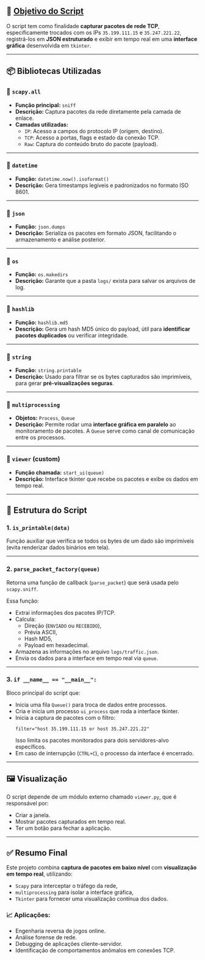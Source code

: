 
## 🧠 [**Objetivo do Script**](https://github.com/FranciscoWallison/Estudos---motorSO/blob/main/ferramentas/python/rede/script.py)

O script tem como finalidade **capturar pacotes de rede TCP**, especificamente trocados com os IPs `35.199.111.15` e `35.247.221.22`, registrá-los em **JSON estruturado** e exibir em tempo real em uma **interface gráfica** desenvolvida em `tkinter`.

---

## 📦 **Bibliotecas Utilizadas**

### 🔹 `scapy.all`
- **Função principal:** `sniff`
- **Descrição:** Captura pacotes da rede diretamente pela camada de enlace.
- **Camadas utilizadas:**
  - `IP`: Acesso a campos do protocolo IP (origem, destino).
  - `TCP`: Acesso a portas, flags e estado da conexão TCP.
  - `Raw`: Captura do conteúdo bruto do pacote (payload).

---

### 🔹 `datetime`
- **Função:** `datetime.now().isoformat()`
- **Descrição:** Gera timestamps legíveis e padronizados no formato ISO 8601.

---

### 🔹 `json`
- **Função:** `json.dumps`
- **Descrição:** Serializa os pacotes em formato JSON, facilitando o armazenamento e análise posterior.

---

### 🔹 `os`
- **Função:** `os.makedirs`
- **Descrição:** Garante que a pasta `logs/` exista para salvar os arquivos de log.

---

### 🔹 `hashlib`
- **Função:** `hashlib.md5`
- **Descrição:** Gera um hash MD5 único do payload, útil para **identificar pacotes duplicados** ou verificar integridade.

---

### 🔹 `string`
- **Função:** `string.printable`
- **Descrição:** Usado para filtrar se os bytes capturados são imprimíveis, para gerar **pré-visualizações seguras**.

---

### 🔹 `multiprocessing`
- **Objetos:** `Process`, `Queue`
- **Descrição:** Permite rodar uma **interface gráfica em paralelo** ao monitoramento de pacotes. A `Queue` serve como canal de comunicação entre os processos.

---

### 🔹 `viewer` (custom)
- **Função chamada:** `start_ui(queue)`
- **Descrição:** Interface tkinter que recebe os pacotes e exibe os dados em tempo real.

---

## 🧩 **Estrutura do Script**

### 1. `is_printable(data)`
Função auxiliar que verifica se todos os bytes de um dado são imprimíveis (evita renderizar dados binários em tela).

---

### 2. `parse_packet_factory(queue)`
Retorna uma função de callback (`parse_packet`) que será usada pelo `scapy.sniff`.

Essa função:
- Extrai informações dos pacotes IP/TCP.
- Calcula:
  - Direção (`ENVIADO` ou `RECEBIDO`),
  - Prévia ASCII,
  - Hash MD5,
  - Payload em hexadecimal.
- Armazena as informações no arquivo `logs/traffic.json`.
- Envia os dados para a interface em tempo real via `queue`.

---

### 3. `if __name__ == "__main__":`
Bloco principal do script que:
- Inicia uma fila `Queue()` para troca de dados entre processos.
- Cria e inicia um processo `ui_process` que roda a interface tkinter.
- Inicia a captura de pacotes com o filtro:
  ```
  filter="host 35.199.111.15 or host 35.247.221.22"
  ```
  Isso limita os pacotes monitorados para dois servidores-alvo específicos.
- Em caso de interrupção (`CTRL+C`), o processo da interface é encerrado.

---

## 🖼️ **Visualização**

O script depende de um módulo externo chamado `viewer.py`, que é responsável por:
- Criar a janela.
- Mostrar pacotes capturados em tempo real.
- Ter um botão para fechar a aplicação.

---

## ✅ **Resumo Final**

Este projeto combina **captura de pacotes em baixo nível** com **visualização em tempo real**, utilizando:
- `Scapy` para interceptar o tráfego da rede,
- `multiprocessing` para isolar a interface gráfica,
- `Tkinter` para fornecer uma visualização contínua dos dados.

### 📈 Aplicações:
- Engenharia reversa de jogos online.
- Análise forense de rede.
- Debugging de aplicações cliente-servidor.
- Identificação de comportamentos anômalos em conexões TCP.
